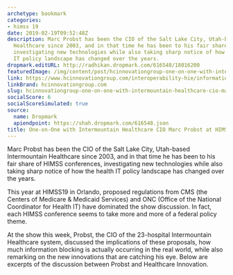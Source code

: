 ```yaml
---
archetype: bookmark
categories:
- himss 19
date: 2019-02-19T09:52:48Z
description: Marc Probst has been the CIO of the Salt Lake City, Utah-based Intermountain
  Healthcare since 2003, and in that time he has been to his fair share of HIMSS conferences,
  investigating new technologies while also taking sharp notice of how the health
  IT policy landscape has changed over the years.
dropmark.editURL: http://radhikan.dropmark.com/616548/18016200
featuredImage: /img/content/post/hcinnovationgroup-one-on-one-with-intermountain-healthcare-cio-marc-probst-at-himss19.jpg
link: https://www.hcinnovationgroup.com/interoperability-hie/information-blocking/article/21068583/oneonone-with-intermountain-healthcare-cio-marc-probst-at-himss19
linkBrand: hcinnovationgroup.com
slug: hcinnovationgroup-one-on-one-with-intermountain-healthcare-cio-marc-probst-at-himss19
socialScore: 6
socialScoreSimulated: true
source:
  name: Dropmark
  apiendpoint: https://shah.dropmark.com/616548.json
title: One-on-One with Intermountain Healthcare CIO Marc Probst at HIMSS19
---
```

Marc Probst has been the CIO of the Salt Lake City, Utah-based Intermountain Healthcare since 2003, and in that time he has been to his fair share of HIMSS conferences, investigating new technologies while also taking sharp notice of how the health IT policy landscape has changed over the years.

This year at HIMSS19 in Orlando, proposed regulations from CMS (the Centers of Medicare & Medicaid Services) and ONC (Office of the National Coordinator for Health IT) have dominated the show discussion. In fact, each HIMSS conference seems to take more and more of a federal policy theme.

At the show this week, Probst, the CIO of the 23-hospital Intermountain Healthcare system, discussed the implications of these proposals, how much information blocking is actually occurring in the real world, while also remarking on the new innovations that are catching his eye. Below are excerpts of the discussion between Probst and Healthcare Innovation.

